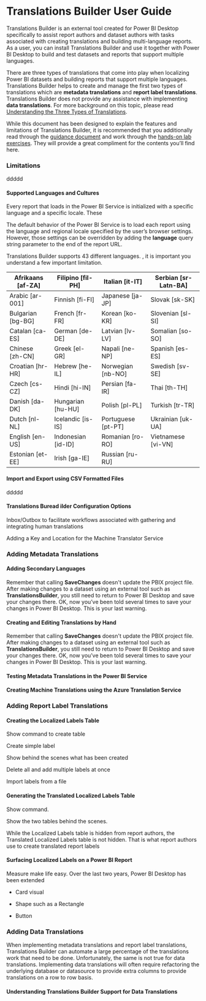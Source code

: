 # Translations Builder User Guide

Translations Builder is an external tool created for Power BI Desktop
specifically to assist report authors and dataset authors with tasks
associated with creating translations and building multi-language
reports. As a user, you can install Translations Builder and use it
together with Power BI Desktop to build and test datasets and reports
that support multiple languages.

There are three types of translations that come into play when
localizing Power BI datasets and building reports that support multiple
languages. Translations Builder helps to create and manage the first two
types of translations which are **metadata translations** and **report
label translations**. Translations Builder does not provide any
assistance with implementing **data translations**. For more background
on this topic, please read [Understanding the Three Types of
Translations](https://github.com/PowerBiDevCamp/TranslationsBuilder/blob/main/Docs/Building%20Multi-language%20Reports%20in%20Power%20BI.md#understanding-the-three-types-of-translations).

While this document has been designed to explain the features and
limitations of Translations Builder, it is recommended that you
additionally read through the [guidance
document](https://github.com/PowerBiDevCamp/TranslationsBuilder/blob/main/Docs/Building%20Multi-language%20Reports%20in%20Power%20BI.md)
and work through the [hands-on lab
exercises](https://github.com/PowerBiDevCamp/TranslationsBuilder/blob/main/Labs/Hands-on%20Lab%20-%20Building%20Multi-language%20Reports%20for%20Power%20BI.md).
They will provide a great compliment for the contents you’ll find here.

### Limitations

ddddd

#### Supported Languages and Cultures

Every report that loads in the Power BI Service is initialized with a
specific language and a specific locale. These

The default behavior of the Power BI Service is to load each report
using the language and regional locale specified by the user’s browser
settings. However, those settings can be overridden by adding the
**language** query string parameter to the end of the report URL.

Translations Builder supports 43 different languages. , it is important
you understand a few important limitation.

| Afrikaans \[af-ZA\] | Filipino \[fil-PH\]  | Italian \[it-IT\]    | Serbian \[sr-Latn-BA\] |
|---------------------|----------------------|----------------------|------------------------|
| Arabic \[ar-001\]   | Finnish \[fi-FI\]    | Japanese \[ja-JP\]   | Slovak \[sk-SK\]       |
| Bulgarian \[bg-BG\] | French \[fr-FR\]     | Korean \[ko-KR\]     | Slovenian \[sl-SI\]    |
| Catalan \[ca-ES\]   | German \[de-DE\]     | Latvian \[lv-LV\]    | Somalian \[so-SO\]     |
| Chinese \[zh-CN\]   | Greek \[el-GR\]      | Napali \[ne-NP\]     | Spanish \[es-ES\]      |
| Croatian \[hr-HR\]  | Hebrew \[he-IL\]     | Norwegian \[nb-NO\]  | Swedish \[sv-SE\]      |
| Czech \[cs-CZ\]     | Hindi \[hi-IN\]      | Persian \[fa-IR\]    | Thai \[th-TH\]         |
| Danish \[da-DK\]    | Hungarian \[hu-HU\]  | Polish \[pl-PL\]     | Turkish \[tr-TR\]      |
| Dutch \[nl-NL\]     | Icelandic \[is-IS\]  | Portuguese \[pt-PT\] | Ukrainian \[uk-UA\]    |
| English \[en-US\]   | Indonesian \[id-ID\] | Romanian \[ro-RO\]   | Vietnamese \[vi-VN\]   |
| Estonian \[et-EE\]  | Irish \[ga-IE\]      | Russian \[ru-RU\]    |                        |

#### Import and Export using CSV Formatted Files

ddddd

#### 

#### Translations Buread ilder Configuration Options

Inbox/Outbox to facilitate workflows associated with gathering and
integrating human translations

Adding a Key and Location for the Machine Translator Service

### Adding Metadata Translations

#### Adding Secondary Languages

Remember that calling **SaveChanges** doesn't update the PBIX project
file. After making changes to a dataset using an external tool such as
**TranslationsBuilder**, you still need to return to Power BI Desktop
and save your changes there. OK, now you’ve been told several times to
save your changes in Power BI Desktop. This is your last warning.

#### Creating and Editing Translations by Hand

Remember that calling **SaveChanges** doesn't update the PBIX project
file. After making changes to a dataset using an external tool such as
**TranslationsBuilder**, you still need to return to Power BI Desktop
and save your changes there. OK, now you’ve been told several times to
save your changes in Power BI Desktop. This is your last warning.

#### Testing Metadata Translations in the Power BI Service

#### Creating Machine Translations using the Azure Translation Service

### Adding Report Label Translations

#### Creating the Localized Labels Table

Show command to create table

Create simple label

Show behind the scenes what has been created

Delete all and add multiple labels at once

Import labels from a file

#### Generating the Translated Localized Labels Table

Show command.

Show the two tables behind the scenes.

While the Localized Labels table is hidden from report authors, the
Translated Localized Labels table is not hidden. That is what report
authors use to create translated report labels

#### Surfacing Localized Labels on a Power BI Report

Measure make life easy. Over the last two years, Power BI Desktop has
been extended

- Card visual

- Shape such as a Rectangle

- Button

### Adding Data Translations

When implementing metadata translations and report label translations,
Translations Builder can automate a large percentage of the translations
work that need to be done. Unfortunately, the same is not true for data
translations. Implementing data translations will often require
refactoring the underlying database or datasource to provide extra
columns to provide translations on a row to row basis.

#### Understanding Translations Builder Support for Data Translations
